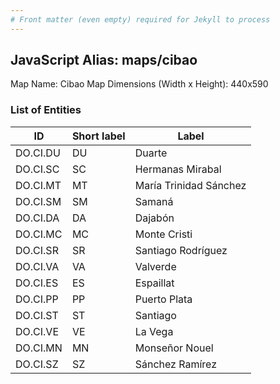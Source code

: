 ```yaml
---
# Front matter (even empty) required for Jekyll to process
---
```


## JavaScript Alias: maps/cibao

Map Name: Cibao Map
Dimensions (Width x Height): 440x590

### List of Entities

ID | Short label | Label
---|---|---|
DO.CI.DU|DU|Duarte
DO.CI.SC|SC|Hermanas Mirabal
DO.CI.MT|MT|María Trinidad Sánchez
DO.CI.SM|SM|Samaná
DO.CI.DA|DA|Dajabón
DO.CI.MC|MC|Monte Cristi
DO.CI.SR|SR|Santiago Rodríguez
DO.CI.VA|VA|Valverde
DO.CI.ES|ES|Espaillat
DO.CI.PP|PP|Puerto Plata
DO.CI.ST|ST|Santiago
DO.CI.VE|VE|La Vega
DO.CI.MN|MN|Monseñor Nouel
DO.CI.SZ|SZ|Sánchez Ramírez